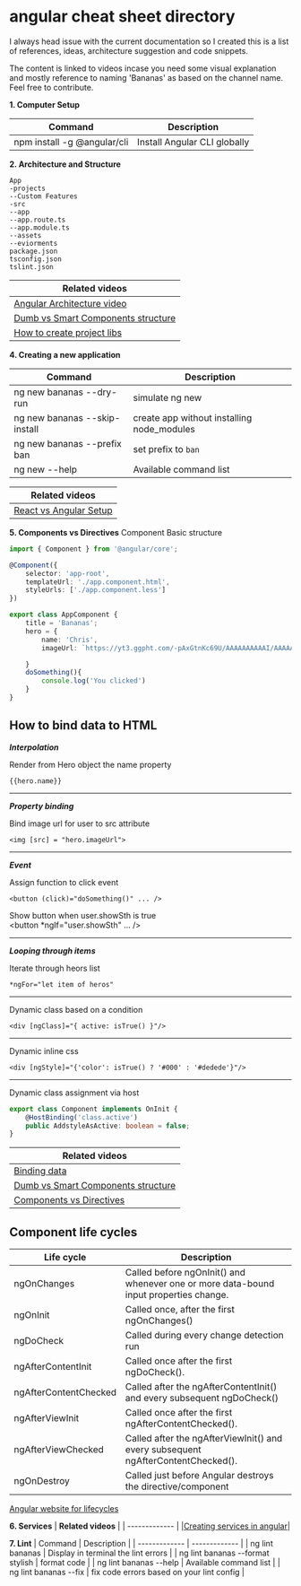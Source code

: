 # angular cheat sheet directory
I always head issue with the current documentation so I created this is a list of references, ideas, architecture suggestion and code snippets. 

The content is linked to videos incase you need some visual explanation and mostly reference to naming 'Bananas' as based on the channel name. Feel free to contribute.


**1. Computer Setup**

| Command  | Description |
| ------------- | ------------- |
| npm install -g @angular/cli  | Install Angular CLI globally |

**2. Architecture and Structure**

```
App
-projects
--Custom Features
-src
--app
--app.route.ts
--app.module.ts
--assets
--eviorments
package.json
tsconfig.json
tslint.json
```

| **Related videos** | 
| ------------- |
|[Angular Architecture video](https://www.youtube.com/watch?v=Zq4vrEPbnj8&t=1223s)|
|[Dumb vs Smart Components structure](https://www.youtube.com/watch?v=Zq4vrEPbnj8)|
|[How to create project libs](https://www.youtube.com/watch?v=wMZ1QYlNHvM)|

**4. Creating a new application**

| Command  | Description |
| ------------- | ------------- |
| ng new bananas --dry-run  | simulate ng new  |
| ng new bananas --skip-install  | create app without installing node_modules  |
| ng new bananas --prefix ban  | set prefix to `ban`  |
| ng new --help	| Available command list  |


| **Related videos** | 
| ------------- |
|[React vs Angular Setup](https://www.youtube.com/watch?v=4S0DLZKNDAk)|




**5. Components vs Directives**
Component Basic structure

```ts
import { Component } from '@angular/core';

@Component({
	selector: 'app-root',
	templateUrl: './app.component.html',
	styleUrls: ['./app.component.less']
})

export class AppComponent {
	title = 'Bananas';
    hero = {
        name: 'Chris',
        imageUrl: `https://yt3.ggpht.com/-pAxGtnKc69U/AAAAAAAAAAI/AAAAAAAAAAA/Rl5zaJUa6QE/s108-c-k-no-mo-rj-c0xffffff/photo.jpg`,

    }
    doSomething(){
        console.log('You clicked')
    }
}
```

## How to bind data to HTML
***Interpolation*** 

Render from Hero object the name property 

`{{hero.name}}`

---
***Property binding***

Bind image url for user to src attribute

`<img [src] = "hero.imageUrl">`

---
***Event*** 

Assign function to click event

`<button (click)="doSomething()" ... />`


Show button when user.showSth is true  
<button *ngIf="user.showSth" ... />

---
***Looping through items***

Iterate through heors list 

`*ngFor="let item of heros"`

---
Dynamic class based on a condition

`<div [ngClass]="{ active: isTrue() }"/> `

---
Dynamic inline css

`<div [ngStyle]="{'color': isTrue() ? '#000' : '#dedede'}"/>`

----------------
Dynamic class assignment via host

```ts
export class Component implements OnInit {
    @HostBinding('class.active')
    public AddstyleAsActive: boolean = false;
}
```


| **Related videos** | 
| ------------- |
|[Binding data](https://www.youtube.com/watch?v=d6RX-iQVorQ&t=441s)|
|[Dumb vs Smart Components structure](https://www.youtube.com/watch?v=Zq4vrEPbnj8)|
|[Components vs Directives](https://www.youtube.com/watch?v=r2PdotX3bkw&t=9s)|



## Component life cycles

| Life cycle  | Description |
| ------------- | ------------- |
| ngOnChanges  | Called before ngOnInit() and whenever one or more data-bound input properties change.  |
| ngOnInit  | Called once, after the first ngOnChanges()   |
| ngDoCheck  | Called during every change detection run  |
| ngAfterContentInit  | Called once after the first ngDoCheck().  |
| ngAfterContentChecked  | Called after the ngAfterContentInit() and every subsequent ngDoCheck()  |
| ngAfterViewInit  | Called once after the first ngAfterContentChecked().   |
| ngAfterViewChecked  | Called after the ngAfterViewInit() and every subsequent ngAfterContentChecked().|
| ngOnDestroy  | Called just before Angular destroys the directive/component  |

[Angular website for lifecycles](https://angular.io/guide/lifecycle-hooks)

**6. Services**
| **Related videos** | 
| ------------- |
|[Creating services in angular](https://www.youtube.com/watch?v=Z5Q_IQMNrPg&t=616s)|

**7. Lint**
| Command  | Description |
| ------------- | ------------- |
| ng lint bananas  | Display in terminal the lint errors  |
| ng lint bananas --format stylish  | format code  |
| ng lint bananas --help  | Available command list  |
| ng lint bananas --fix   | fix code errors based on your lint config  |


